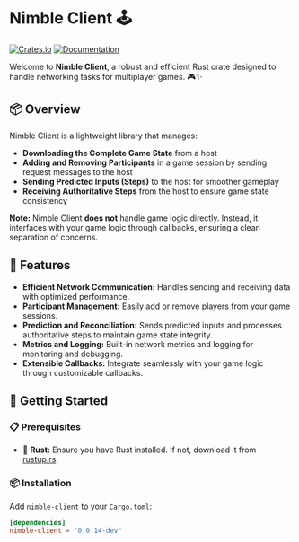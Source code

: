 # Nimble Client 🕹️

[![Crates.io](https://img.shields.io/crates/v/nimble-client)](https://crates.io/crates/nimble-client)
[![Documentation](https://docs.rs/nimble-client/badge.svg)](https://docs.rs/nimble-client)

Welcome to **Nimble Client**, a robust and efficient Rust crate designed to handle networking tasks for multiplayer games. 🎮✨

## 📦 Overview

Nimble Client is a lightweight library that manages:

- **Downloading the Complete Game State** from a host
- **Adding and Removing Participants** in a game session by sending request messages to the host
- **Sending Predicted Inputs (Steps)** to the host for smoother gameplay
- **Receiving Authoritative Steps** from the host to ensure game state consistency

**Note:** Nimble Client **does not** handle game logic directly. Instead, it interfaces with your game logic through callbacks, ensuring a clean separation of concerns.

## 🌟 Features

- **Efficient Network Communication:** Handles sending and receiving data with optimized performance.
- **Participant Management:** Easily add or remove players from your game sessions.
- **Prediction and Reconciliation:** Sends predicted inputs and processes authoritative steps to maintain game state integrity.
- **Metrics and Logging:** Built-in network metrics and logging for monitoring and debugging.
- **Extensible Callbacks:** Integrate seamlessly with your game logic through customizable callbacks.

## 🚀 Getting Started

### 📋 Prerequisites

- 🦀 **Rust:** Ensure you have Rust installed. If not, download it from [rustup.rs](https://rustup.rs/). 

### 📦 Installation

Add `nimble-client` to your `Cargo.toml`:

```toml
[dependencies]
nimble-client = "0.0.14-dev"
```
